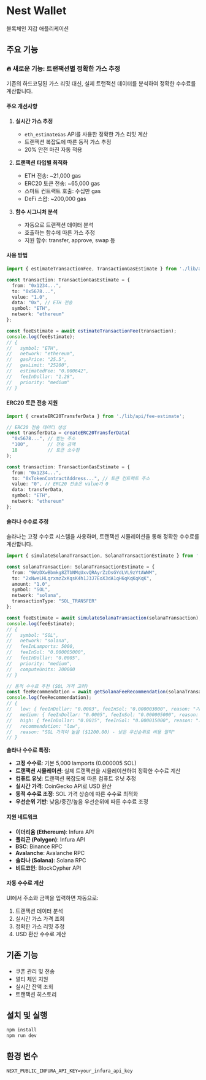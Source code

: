 # Nest Wallet

블록체인 지갑 애플리케이션

## 주요 기능

### 🔥 새로운 기능: 트랜잭션별 정확한 가스 추정

기존의 하드코딩된 가스 리밋 대신, 실제 트랜잭션 데이터를 분석하여 정확한 수수료를 계산합니다.

#### 주요 개선사항

1. **실시간 가스 추정**
   - `eth_estimateGas` API를 사용한 정확한 가스 리밋 계산
   - 트랜잭션 복잡도에 따른 동적 가스 추정
   - 20% 안전 마진 자동 적용

2. **트랜잭션 타입별 최적화**
   - ETH 전송: ~21,000 gas
   - ERC20 토큰 전송: ~65,000 gas
   - 스마트 컨트랙트 호출: 수십만 gas
   - DeFi 스왑: ~200,000 gas

3. **함수 시그니처 분석**
   - 자동으로 트랜잭션 데이터 분석
   - 호출하는 함수에 따른 가스 추정
   - 지원 함수: transfer, approve, swap 등

#### 사용 방법

```typescript
import { estimateTransactionFee, TransactionGasEstimate } from './lib/api/fee-estimate';

const transaction: TransactionGasEstimate = {
  from: "0x1234...",
  to: "0x5678...",
  value: "1.0",
  data: "0x", // ETH 전송
  symbol: "ETH",
  network: "ethereum"
};

const feeEstimate = await estimateTransactionFee(transaction);
console.log(feeEstimate);
// {
//   symbol: "ETH",
//   network: "ethereum",
//   gasPrice: "25.5",
//   gasLimit: "25200",
//   estimatedFee: "0.000642",
//   feeInDollar: "1.28",
//   priority: "medium"
// }
```

#### ERC20 토큰 전송 지원

```typescript
import { createERC20TransferData } from './lib/api/fee-estimate';

// ERC20 전송 데이터 생성
const transferData = createERC20TransferData(
  "0x5678...", // 받는 주소
  "100",       // 전송 금액
  18           // 토큰 소수점
);

const transaction: TransactionGasEstimate = {
  from: "0x1234...",
  to: "0xTokenContractAddress...", // 토큰 컨트랙트 주소
  value: "0", // ERC20 전송은 value가 0
  data: transferData,
  symbol: "ETH",
  network: "ethereum"
};
```

#### 솔라나 수수료 추정

솔라나는 고정 수수료 시스템을 사용하며, 트랜잭션 시뮬레이션을 통해 정확한 수수료를 계산합니다.

```typescript
import { simulateSolanaTransaction, SolanaTransactionEstimate } from './lib/api/fee-estimate';

const solanaTransaction: SolanaTransactionEstimate = {
  from: "9WzDXwBbmkg8ZTbNMqUxvQRAyrZzDsGYdLVL9zYtAWWM",
  to: "2xNweLHLqrxmzZxKqsK4h1J3J7EoX3dA1qH6qKqKqKqK",
  amount: "1.0",
  symbol: "SOL",
  network: "solana",
  transactionType: "SOL_TRANSFER"
};

const feeEstimate = await simulateSolanaTransaction(solanaTransaction);
console.log(feeEstimate);
// {
//   symbol: "SOL",
//   network: "solana",
//   feeInLamports: 5000,
//   feeInSol: "0.000005000",
//   feeInDollar: "0.0005",
//   priority: "medium",
//   computeUnits: 200000
// }

// 동적 수수료 추천 (SOL 가격 고려)
const feeRecommendation = await getSolanaFeeRecommendation(solanaTransaction);
console.log(feeRecommendation);
// {
//   low: { feeInDollar: "0.0003", feeInSol: "0.000003000", reason: "기본 수수료" },
//   medium: { feeInDollar: "0.0005", feeInSol: "0.000005000", reason: "기본 수수료 + 우선순위 수수료 (medium)" },
//   high: { feeInDollar: "0.0015", feeInSol: "0.000015000", reason: "기본 수수료 + 우선순위 수수료 (high)" },
//   recommendation: "low",
//   reason: "SOL 가격이 높음 ($1200.00) - 낮은 우선순위로 비용 절약"
// }
```

**솔라나 수수료 특징:**
- **고정 수수료**: 기본 5,000 lamports (0.000005 SOL)
- **트랜잭션 시뮬레이션**: 실제 트랜잭션을 시뮬레이션하여 정확한 수수료 계산
- **컴퓨트 유닛**: 트랜잭션 복잡도에 따른 컴퓨트 유닛 추정
- **실시간 가격**: CoinGecko API로 USD 환산
- **동적 수수료 조정**: SOL 가격 상승에 따른 수수료 최적화
- **우선순위 기반**: 낮음/중간/높음 우선순위에 따른 수수료 조정

#### 지원 네트워크

- **이더리움 (Ethereum)**: Infura API
- **폴리곤 (Polygon)**: Infura API
- **BSC**: Binance RPC
- **Avalanche**: Avalanche RPC
- **솔라나 (Solana)**: Solana RPC
- **비트코인**: BlockCypher API

#### 자동 수수료 계산

UI에서 주소와 금액을 입력하면 자동으로:
1. 트랜잭션 데이터 분석
2. 실시간 가스 가격 조회
3. 정확한 가스 리밋 추정
4. USD 환산 수수료 계산

## 기존 기능

- 쿠폰 관리 및 전송
- 멀티 체인 지원
- 실시간 잔액 조회
- 트랜잭션 히스토리

## 설치 및 실행

```bash
npm install
npm run dev
```

## 환경 변수

```env
NEXT_PUBLIC_INFURA_API_KEY=your_infura_api_key
```
